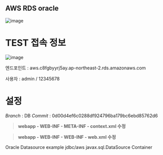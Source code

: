 ## AWS RDS oracle

![image](https://github.com/Rookies13/Senanam/assets/140288335/917bdc0c-dd11-423d-8a65-2e22bf4daaac)



# TEST 접속 정보

![image](https://github.com/Rookies13/Senanam/assets/140288335/44637403-33ea-4d51-a81f-ad6abb6dfe02)


엔드포인트 : 
aws.c8fgbyyrj5ay.ap-northeast-2.rds.amazonaws.com

사용자 : 
admin / 12345678

# 설정
*Branch* : DB
*Commit* : 0d00d4ef6c0288df924796ba179bc6ebd85762d6

> **webapp - WEB-INF - META-INF - context.xml 수정**

<Context>
    <Resource name="jdbc/aws" auth="Container" type="javax.sql.DataSource"
        maxTotal="100" maxIdle="30" maxWaitMillis="10000"
        username="admin" password="12345678"
        driverClassName="oracle.jdbc.OracleDriver"
        url="jdbc:oracle:thin:@aws.ce0twkaphola.ap-northeast-2.rds.amazonaws.com:1521:orcl" />
</Context>

> **webapp - WEB-INF - WEB-INF - web.xml 수정**
  <resource-ref>
    <description>Oracle Datasource example</description>
    <res-ref-name>jdbc/aws</res-ref-name>
    <res-type>javax.sql.DataSource</res-type>
    <res-auth>Container</res-auth>
</resource-ref>

